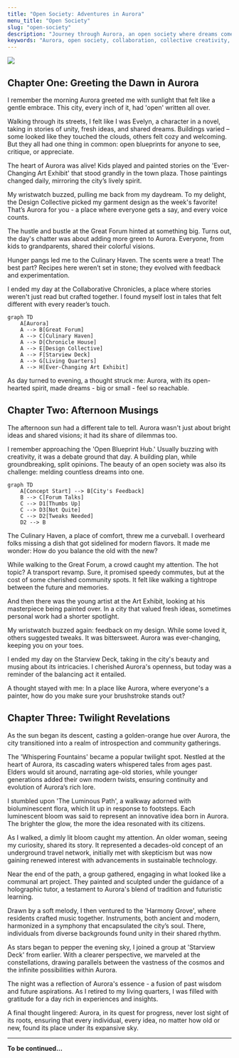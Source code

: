 ```yaml
---
title: "Open Society: Adventures in Aurora"
menu_title: "Open Society"
slug: "open-society"
description: "Journey through Aurora, an open society where dreams come alive, yet with its share of dilemmas. Experience a day in a place that celebrates collective creativity while navigating its challenges."
keywords: "Aurora, open society, collaboration, collective creativity, urban adventures, shared visions"
---
```


![](./starry-reflections.png.png)

## Chapter One: Greeting the Dawn in Aurora

I remember the morning Aurora greeted me with sunlight that felt like a gentle embrace. This city, every inch of it, had 'open' written all over.

Walking through its streets, I felt like I was Evelyn, a character in a novel, taking in stories of unity, fresh ideas, and shared dreams. Buildings varied – some looked like they touched the clouds, others felt cozy and welcoming. But they all had one thing in common: open blueprints for anyone to see, critique, or appreciate.

The heart of Aurora was alive! Kids played and painted stories on the 'Ever-Changing Art Exhibit' that stood grandly in the town plaza. Those paintings changed daily, mirroring the city’s lively spirit.

My wristwatch buzzed, pulling me back from my daydream. To my delight, the Design Collective picked my garment design as the week's favorite! That’s Aurora for you - a place where everyone gets a say, and every voice counts.

The hustle and bustle at the Great Forum hinted at something big. Turns out, the day's chatter was about adding more green to Aurora. Everyone, from kids to grandparents, shared their colorful visions.

Hunger pangs led me to the Culinary Haven. The scents were a treat! The best part? Recipes here weren’t set in stone; they evolved with feedback and experimentation.

I ended my day at the Collaborative Chronicles, a place where stories weren't just read but crafted together. I found myself lost in tales that felt different with every reader’s touch.

```mermaid
graph TD
    A[Aurora]
    A --> B[Great Forum]
    A --> C[Culinary Haven]
    A --> D[Chronicle House]
    A --> E[Design Collective]
    A --> F[Starview Deck]
    A --> G[Living Quarters]
    A --> H[Ever-Changing Art Exhibit]
```

As day turned to evening, a thought struck me: Aurora, with its open-hearted spirit, made dreams - big or small - feel so reachable.

## Chapter Two: Afternoon Musings

The afternoon sun had a different tale to tell. Aurora wasn't just about bright ideas and shared visions; it had its share of dilemmas too.

I remember approaching the 'Open Blueprint Hub.' Usually buzzing with creativity, it was a debate ground that day. A building plan, while groundbreaking, split opinions. The beauty of an open society was also its challenge: melding countless dreams into one.

```mermaid
graph TD
    A[Concept Start] --> B[City's Feedback]
    B --> C[Forum Talks]
    C --> D1[Thumbs Up]
    C --> D3[Not Quite]
    C --> D2[Tweaks Needed]
    D2 --> B
```

The Culinary Haven, a place of comfort, threw me a curveball. I overheard folks missing a dish that got sidelined for modern flavors. It made me wonder: How do you balance the old with the new?

While walking to the Great Forum, a crowd caught my attention. The hot topic? A transport revamp. Sure, it promised speedy commutes, but at the cost of some cherished community spots. It felt like walking a tightrope between the future and memories.

And then there was the young artist at the Art Exhibit, looking at his masterpiece being painted over. In a city that valued fresh ideas, sometimes personal work had a shorter spotlight.

My wristwatch buzzed again: feedback on my design. While some loved it, others suggested tweaks. It was bittersweet. Aurora was ever-changing, keeping you on your toes.

I ended my day on the Starview Deck, taking in the city's beauty and musing about its intricacies. I cherished Aurora's openness, but today was a reminder of the balancing act it entailed.

A thought stayed with me: In a place like Aurora, where everyone's a painter, how do you make sure your brushstroke stands out?

## Chapter Three: Twilight Revelations

As the sun began its descent, casting a golden-orange hue over Aurora, the city transitioned into a realm of introspection and community gatherings.

The 'Whispering Fountains' became a popular twilight spot. Nestled at the heart of Aurora, its cascading waters whispered tales from ages past. Elders would sit around, narrating age-old stories, while younger generations added their own modern twists, ensuring continuity and evolution of Aurora’s rich lore.

I stumbled upon 'The Luminous Path', a walkway adorned with bioluminescent flora, which lit up in response to footsteps. Each luminescent bloom was said to represent an innovative idea born in Aurora. The brighter the glow, the more the idea resonated with its citizens.

As I walked, a dimly lit bloom caught my attention. An older woman, seeing my curiosity, shared its story. It represented a decades-old concept of an underground travel network, initially met with skepticism but was now gaining renewed interest with advancements in sustainable technology.

Near the end of the path, a group gathered, engaging in what looked like a communal art project. They painted and sculpted under the guidance of a holographic tutor, a testament to Aurora's blend of tradition and futuristic learning.

Drawn by a soft melody, I then ventured to the 'Harmony Grove', where residents crafted music together. Instruments, both ancient and modern, harmonized in a symphony that encapsulated the city’s soul. There, individuals from diverse backgrounds found unity in their shared rhythm.

As stars began to pepper the evening sky, I joined a group at 'Starview Deck' from earlier. With a clearer perspective, we marveled at the constellations, drawing parallels between the vastness of the cosmos and the infinite possibilities within Aurora.

The night was a reflection of Aurora's essence - a fusion of past wisdom and future aspirations. As I retired to my living quarters, I was filled with gratitude for a day rich in experiences and insights.

A final thought lingered: Aurora, in its quest for progress, never lost sight of its roots, ensuring that every individual, every idea, no matter how old or new, found its place under its expansive sky.

---

**To be continued...**

